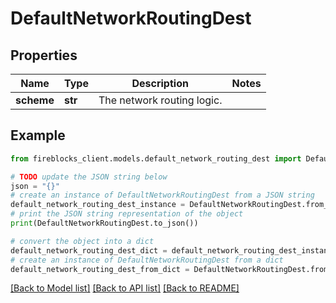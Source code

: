 # DefaultNetworkRoutingDest


## Properties

Name | Type | Description | Notes
------------ | ------------- | ------------- | -------------
**scheme** | **str** | The network routing logic. | 

## Example

```python
from fireblocks_client.models.default_network_routing_dest import DefaultNetworkRoutingDest

# TODO update the JSON string below
json = "{}"
# create an instance of DefaultNetworkRoutingDest from a JSON string
default_network_routing_dest_instance = DefaultNetworkRoutingDest.from_json(json)
# print the JSON string representation of the object
print(DefaultNetworkRoutingDest.to_json())

# convert the object into a dict
default_network_routing_dest_dict = default_network_routing_dest_instance.to_dict()
# create an instance of DefaultNetworkRoutingDest from a dict
default_network_routing_dest_from_dict = DefaultNetworkRoutingDest.from_dict(default_network_routing_dest_dict)
```
[[Back to Model list]](../README.md#documentation-for-models) [[Back to API list]](../README.md#documentation-for-api-endpoints) [[Back to README]](../README.md)


